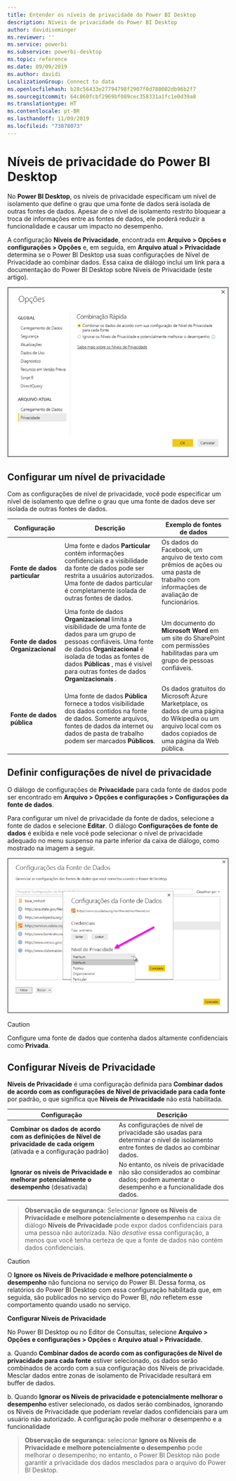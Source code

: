 ```yaml
---
title: Entender os níveis de privacidade do Power BI Desktop
description: Níveis de privacidade do Power BI Desktop
author: davidiseminger
ms.reviewer: ''
ms.service: powerbi
ms.subservice: powerbi-desktop
ms.topic: reference
ms.date: 09/09/2019
ms.author: davidi
LocalizationGroup: Connect to data
ms.openlocfilehash: b28c56433e27794798f2907f0d780002db96b2f7
ms.sourcegitcommit: 64c860fcbf2969bf089cec358331a1fc1e0d39a8
ms.translationtype: HT
ms.contentlocale: pt-BR
ms.lasthandoff: 11/09/2019
ms.locfileid: "73878073"
---
```

# <a name="power-bi-desktop-privacy-levels"></a>Níveis de privacidade do Power BI Desktop
No **Power BI Desktop**, os níveis de privacidade especificam um nível de isolamento que define o grau que uma fonte de dados será isolada de outras fontes de dados. Apesar de o nível de isolamento restrito bloquear a troca de informações entre as fontes de dados, ele poderá reduzir a funcionalidade e causar um impacto no desempenho.

A configuração **Níveis de Privacidade**, encontrada em **Arquivo > Opções e configurações > Opções** e, em seguida, em **Arquivo atual > Privacidade** determina se o Power BI Desktop usa suas configurações de Nível de Privacidade ao combinar dados. Essa caixa de diálogo inclui um link para a documentação do Power BI Desktop sobre Níveis de Privacidade (este artigo).

![](media/desktop-privacy-levels/desktop_privacylevels1.png)

## <a name="configure-a-privacy-level"></a>Configurar um nível de privacidade
Com as configurações de nível de privacidade, você pode especificar um nível de isolamento que define o grau que uma fonte de dados deve ser isolada de outras fontes de dados.

| Configuração | Descrição | Exemplo de fontes de dados |
| --- | --- | --- |
| **Fonte de dados particular** |Uma fonte e dados **Particular** contém informações confidenciais e a visibilidade da fonte de dados pode ser restrita a usuários autorizados. Uma fonte de dados particular é completamente isolada de outras fontes de dados. |Os dados do Facebook, um arquivo de texto com prêmios de ações ou uma pasta de trabalho com informações de avaliação de funcionários. |
| **Fonte de dados Organizacional** |Uma fonte de dados **Organizacional** limita a visibilidade de uma fonte de dados para um grupo de pessoas confiáveis. Uma fonte de dados **Organizacional** é isolada de todas as fontes de dados **Públicas** , mas é visível para outras fontes de dados **Organizacionais** . |Um documento do **Microsoft Word** em um site do SharePoint com permissões habilitadas para um grupo de pessoas confiáveis. |
| **Fonte de dados pública** |Uma fonte de dados **Pública** fornece a todos visibilidade dos dados contidos na fonte de dados. Somente arquivos, fontes de dados da internet ou dados de pasta de trabalho podem ser marcados **Públicos**. |Os dados gratuitos do Microsoft Azure Marketplace, os dados de uma página do Wikipedia ou um arquivo local com os dados copiados de uma página da Web pública. |

## <a name="configure-privacy-level-settings"></a>Definir configurações de nível de privacidade
O diálogo de configurações de **Privacidade** para cada fonte de dados pode ser encontrado em **Arquivo > Opções e configurações > Configurações da fonte de dados**.

Para configurar um nível de privacidade da fonte de dados, selecione a fonte de dados e selecione **Editar**. O diálogo **Configurações de fonte de dados** é exibida e nele você pode selecionar o nível de privacidade adequado no menu suspenso na parte inferior da caixa de diálogo, como mostrado na imagem a seguir.

![](media/desktop-privacy-levels/desktop_privacylevels2.png)

> [!CAUTION]
> Configure uma fonte de dados que contenha dados altamente confidenciais como **Privada**.
> 

## <a name="configure-privacy-levels"></a>Configurar Níveis de Privacidade
**Níveis de Privacidade** é uma configuração definida para **Combinar dados de acordo com as configurações de Nível de privacidade para cada fonte** por padrão, o que significa que **Níveis de Privacidade** não está habilitada.

| Configuração | Descrição |
| --- | --- |
| **Combinar os dados de acordo com as definições de Nível de privacidade de cada origem** (ativada e a configuração padrão) |As configurações de nível de privacidade são usadas para determinar o nível de isolamento entre fontes de dados ao combinar dados. |
| **Ignorar os níveis de Privacidade e melhorar potencialmente o desempenho** (desativada) |No entanto, os níveis de privacidade não são considerados ao combinar dados; podem aumentar o desempenho e a funcionalidade dos dados. |

> **Observação de segurança:** Selecionar **Ignore os Níveis de Privacidade e melhore potencialmente o desempenho** na caixa de diálogo **Níveis de Privacidade** pode expor dados confidenciais para uma pessoa não autorizada. Não *desative* essa configuração, a menos que você tenha certeza de que a fonte de dados não contém dados confidenciais.
> 
> 

> [!CAUTION]
> O **Ignore os Níveis de Privacidade e melhore potencialmente o desempenho** não funciona no serviço do Power BI. Dessa forma, os relatórios do Power BI Desktop com essa configuração habilitada que, em seguida, são publicados no serviço do Power BI, *não* refletem esse comportamento quando usado no serviço.
> 

**Configurar Níveis de Privacidade**

No Power BI Desktop ou no Editor de Consultas, selecione **Arquivo > Opções e configurações > Opções** e **Arquivo atual > Privacidade**.

a. Quando **Combinar dados de acordo com as configurações de Nível de privacidade para cada fonte** estiver selecionado, os dados serão combinados de acordo com a sua configuração dos Níveis de privacidade. Mesclar dados entre zonas de isolamento de Privacidade resultará em buffer de dados.

b. Quando **Ignorar os Níveis de privacidade e potencialmente melhorar o desempenho** estiver selecionado, os dados serão combinados, ignorando os Níveis de Privacidade que poderiam revelar dados confidenciais para um usuário não autorizado. A configuração pode melhorar o desempenho e a funcionalidade

> **Observação de segurança:** selecionar **Ignore os Níveis de Privacidade e melhore potencialmente o desempenho** pode melhorar o desempenho; no entanto, o Power BI Desktop não pode garantir a privacidade dos dados mesclados para o arquivo do Power BI Desktop.
> 
> 

